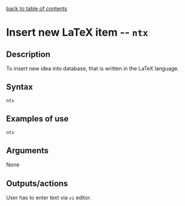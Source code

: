[back to table of contents](/index.md)
# Insert new LaTeX item -- `ntx`
## Description
To insert new idea into database, that is written in the
LaTeX language.
## Syntax
`ntx`
## Examples of use
```
ntx
```
## Arguments
None
## Outputs/actions
User has to enter text via `vi` editor.